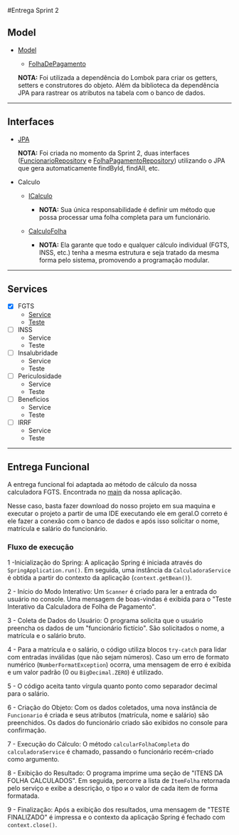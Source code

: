 #Entrega Sprint 2

## Model
- [Model](https://github.com/pm-puc-minas/calculo-folha-pagamento-lab1-grupo2/tree/main/Projeto/calculo-folha-de-pagamento/src/main/java/com/Lab01Grupo02/calculo_folha_de_pagamento/model)
  - [FolhaDePagamento](https://github.com/pm-puc-minas/calculo-folha-pagamento-lab1-grupo2/blob/main/Projeto/calculo-folha-de-pagamento/src/main/java/com/Lab01Grupo02/calculo_folha_de_pagamento/model/FolhaDePagamento.java)
  
  **NOTA:** Foi utilizada a dependência do Lombok para criar os getters, setters e construtores do objeto. Além da biblioteca da dependência JPA para rastrear os atributos na tabela com o banco de dados.
---
## Interfaces
- [JPA](https://github.com/pm-puc-minas/calculo-folha-pagamento-lab1-grupo2/tree/main/Projeto/calculo-folha-de-pagamento/src/main/java/com/Lab01Grupo02/calculo_folha_de_pagamento/service/jpa)

  **NOTA:** Foi criada no momento da Sprint 2, duas interfaces ([FuncionarioRepository](https://github.com/pm-puc-minas/calculo-folha-pagamento-lab1-grupo2/blob/main/Projeto/calculo-folha-de-pagamento/src/main/java/com/Lab01Grupo02/calculo_folha_de_pagamento/service/jpa/FuncionarioRepository.java) e [FolhaPagamentoRepository](https://github.com/pm-puc-minas/calculo-folha-pagamento-lab1-grupo2/blob/main/Projeto/calculo-folha-de-pagamento/src/main/java/com/Lab01Grupo02/calculo_folha_de_pagamento/service/jpa/FolhaPagamentoRepository.java)) utilizando o JPA que gera automaticamente findById, findAll, etc.

- Calculo
  - [ICalculo](https://github.com/pm-puc-minas/calculo-folha-pagamento-lab1-grupo2/blob/main/Projeto/calculo-folha-de-pagamento/src/main/java/com/Lab01Grupo02/calculo_folha_de_pagamento/service/calculos/ICalculadora.java)

    - **NOTA:** Sua única responsabilidade é definir um método que possa processar uma folha completa para um funcionário.
  - [CalculoFolha](https://github.com/pm-puc-minas/calculo-folha-pagamento-lab1-grupo2/blob/main/Projeto/calculo-folha-de-pagamento/src/main/java/com/Lab01Grupo02/calculo_folha_de_pagamento/service/calculos/CalculoFolha.java)
    - **NOTA:** Ela garante que todo e qualquer cálculo individual (FGTS, INSS, etc.) tenha a mesma estrutura e seja tratado da mesma forma pelo sistema, promovendo a programação modular.
---
## Services
 - [x] FGTS
   - [Service](https://github.com/pm-puc-minas/calculo-folha-pagamento-lab1-grupo2/blob/main/Projeto/calculo-folha-de-pagamento/src/main/java/com/Lab01Grupo02/calculo_folha_de_pagamento/service/calculos/CalculoFGTS.java)
   - [Teste](https://github.com/pm-puc-minas/calculo-folha-pagamento-lab1-grupo2/blob/main/Projeto/calculo-folha-de-pagamento/src/test/java/com/Lab01Grupo02/calculo_folha_de_pagamento/CalculosTestes/TestCalculoFGTS.java)
- [ ] INSS
   - Service
   - Teste
- [ ] Insalubridade
   - Service
   - Teste
- [ ] Periculosidade
   - Service
   - Teste
- [ ] Beneficios
   - Service
   - Teste
- [ ] IRRF
   - Service
   - Teste
---
## Entrega Funcional
A entrega funcional foi adaptada ao método de cálculo da nossa calculadora FGTS. Encontrada no [main](https://github.com/pm-puc-minas/calculo-folha-pagamento-lab1-grupo2/blob/main/Projeto/calculo-folha-de-pagamento/src/main/java/com/Lab01Grupo02/calculo_folha_de_pagamento/CalculoFolhaDePagamentoApplication.java) da nossa aplicação.

Nesse caso, basta fazer download do nosso projeto em sua maquina e executar o projeto a partir de uma IDE executando ele em geral.O correto é ele fazer a conexão com o banco de dados e após isso solicitar o nome, matrícula e salário do funcionário.

### Fluxo de execução
1 -Inicialização do Spring: A aplicação Spring é iniciada através do `SpringApplication.run()`. Em seguida, uma instância da `CalculadoraService` é obtida a partir do contexto da aplicação (`context.getBean()`).

2 - Início do Modo Interativo: Um `Scanner` é criado para ler a entrada do usuário no console. Uma mensagem de boas-vindas é exibida para o "Teste Interativo da Calculadora de Folha de Pagamento".

3 - Coleta de Dados do Usuário: O programa solicita que o usuário preencha os dados de um "funcionário fictício". São solicitados o nome, a matrícula e o salário bruto.

4 - Para a matrícula e o salário, o código utiliza blocos `try-catch` para lidar com entradas inválidas (que não sejam números). Caso um erro de formato numérico (`NumberFormatException`) ocorra, uma mensagem de erro é exibida e um valor padrão (0 ou `BigDecimal.ZERO`) é utilizado.

5 - O código aceita tanto vírgula quanto ponto como separador decimal para o salário.

6 - Criação do Objeto: Com os dados coletados, uma nova instância de `Funcionario` é criada e seus atributos (matrícula, nome e salário) são preenchidos. Os dados do funcionário criado são exibidos no console para confirmação.

7 - Execução do Cálculo: O método `calcularFolhaCompleta` do `calculadoraService` é chamado, passando o funcionário recém-criado como argumento.

8 - Exibição do Resultado: O programa imprime uma seção de "ITENS DA FOLHA CALCULADOS". Em seguida, percorre a lista de `ItemFolha` retornada pelo serviço e exibe a descrição, o tipo и o valor de cada item de forma formatada.

9 - Finalização: Após a exibição dos resultados, uma mensagem de "TESTE FINALIZADO" é impressa e o contexto da aplicação Spring é fechado com `context.close()`.


